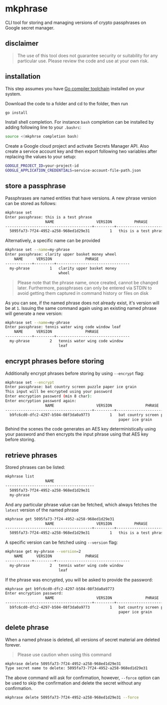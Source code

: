 # mkphrase
CLI tool for storing and managing versions of crypto passphrases on Google secret manager.

## disclaimer
>The use of this tool does not guarantee security or suitability
for any particular use. Please review the code and use at your own risk.

## installation
This step assumes you have [Go compiler toolchain](https://go.dev/dl/)
installed on your system.

Download the code to a folder and cd to the folder, then run
```bash
go install
```
Install shell completion. For instance `bash` completion can be installed
by adding following line to your `.bashrc`:
```bash
source <(mkphrse completion bash)
```

Create a Google cloud project and activate Secrets Manager API. Also
create a service account key and then export following two variables after
replacing the values to your setup:
```bash
GOOGLE_PROJECT_ID=your-project-id
GOOGLE_APPLICATION_CREDENTIALS=service-account-file-path.json
```

## store a passphrase
Passphrases are named entities that have versions. A new phrase version
can be stored as follows:
```bash
mkphrase set
Enter passphrase: this is a test phrase
                  NAME                   VERSION          PHRASE          
---------------------------------------+---------+------------------------
  5095fa73-7f24-4952-a258-968ed1d29e31         1   this is a test phrase  
```
Alternatively, a specific name can be provided
```bash
mkphrase set --name=my-phrase
Enter passphrase: clarity upper basket money wheel
    NAME      VERSION               PHRASE              
------------+---------+---------------------------------
  my-phrase         1   clarity upper basket money      
                        wheel                           

```
> Please note that the phrase name, once created, cannot be changed later.
> Furthermore, passphrases can only be entered via STDIN to avoid getting
> them captured in command history or files on disk

As you can see, if the named phrase does not already exist, it's version
will be at `1`. Issuing the same command again using an existing named phrase
will generate a new version:
```bash
mkphrase set --name=my-phrase
Enter passphrase: tennis water wing code window leaf
    NAME      VERSION               PHRASE              
------------+---------+---------------------------------
  my-phrase         2   tennis water wing code window   
                        leaf                            
```

## encrypt phrases before storing
Additionally encrypt phrases before storing by using `--encrypt` flag:
```bash
mkphrase set --encrypt
Enter passphrase: bat country screen puzzle paper ice grain
This input will be encrypted using your password
Enter encryption password (min 8 char): 
Enter encryption password again: 
                  NAME                   VERSION               PHRASE              
---------------------------------------+---------+---------------------------------
  b9fc6cd0-dfc2-4297-b504-08f3da0a9773         1   bat country screen puzzle       
                                                   paper ice grain                 
```
Behind the scenes the code generates an AES key deterministically using your
password and then encrypts the input phrase using that AES key before storing.

## retrieve phrases
Stored phrases can be listed:
```bash
mkphrase list
                  NAME                  
----------------------------------------
  5095fa73-7f24-4952-a258-968ed1d29e31  
  my-phrase                                                       
```
And any particular phrase value can be fetched, which always fetches the
`latest` version of the named phrase
```bash
mkphrase get 5095fa73-7f24-4952-a258-968ed1d29e31
                  NAME                   VERSION          PHRASE          
---------------------------------------+---------+------------------------
  5095fa73-7f24-4952-a258-968ed1d29e31         1   this is a test phrase  
```
A specific version can be fetched using `--version` flag:
```bash
mkphrase get my-phrase --version=2
    NAME      VERSION               PHRASE              
------------+---------+---------------------------------
  my-phrase         2   tennis water wing code window   
                        leaf                            
```

If the phrase was encrypted, you will be asked to provide the password:
```bash
mkphrase get b9fc6cd0-dfc2-4297-b504-08f3da0a9773
Enter encryption password: 
                  NAME                   VERSION               PHRASE              
---------------------------------------+---------+---------------------------------
  b9fc6cd0-dfc2-4297-b504-08f3da0a9773         1   bat country screen puzzle       
                                                   paper ice grain                 
```
## delete phrase
When a named phrase is deleted, all versions of secret material are 
deleted forever.
> Please use caution when using this command
```bash
mkphrase delete 5095fa73-7f24-4952-a258-968ed1d29e31
Type secret name to delete: 5095fa73-7f24-4952-a258-968ed1d29e31
```
The above command will ask for confirmation, however, `--force` option
can be used to skip the confirmation and delete the secret without any
confirmation.

```bash
mkphrase delete 5095fa73-7f24-4952-a258-968ed1d29e31 --force
```